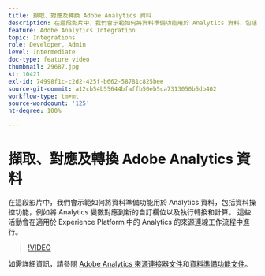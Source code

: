 ```yaml
---
title: 擷取、對應及轉換 Adobe Analytics 資料
description: 在這段影片中，我們會示範如何將資料準備功能用於 Analytics 資料，包括資料操控功能，例如將 Analytics 變數對應到新的自訂欄位以及執行轉換和計算。 這些活動會在適用於 Experience Platform 中的 Analytics 的來源連線工作流程中進行。
feature: Adobe Analytics Integration
topic: Integrations
role: Developer, Admin
level: Intermediate
doc-type: feature video
thumbnail: 29687.jpg
kt: 10421
exl-id: 74998f1c-c2d2-425f-b662-58781c825bee
source-git-commit: a12cb54b55644bfaffb50eb5ca7313050b5db402
workflow-type: tm+mt
source-wordcount: '125'
ht-degree: 100%

---
```


# 擷取、對應及轉換 Adobe Analytics 資料

在這段影片中，我們會示範如何將資料準備功能用於 Analytics 資料，包括資料操控功能，例如將 Analytics 變數對應到新的自訂欄位以及執行轉換和計算。 這些活動會在適用於 Experience Platform 中的 Analytics 的來源連線工作流程中進行。

>[!VIDEO](https://video.tv.adobe.com/v/29687?quality=12&learn=on)

如需詳細資訊，請參閱 [Adobe Analytics 來源連接器文件](https://experienceleague.adobe.com/docs/experience-platform/sources/ui-tutorials/create/adobe-applications/analytics.html?lang=zh-Hant)和[資料準備功能文件](https://experienceleague.adobe.com/docs/experience-platform/data-prep/functions.html?lang=zh-Hant)。
